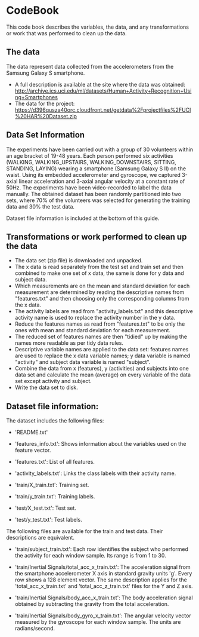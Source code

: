 # CodeBook

This code book describes the variables, the data, and any transformations or work that was performed to clean up the data.

## The data

The data represent data collected from the accelerometers from the Samsung Galaxy S smartphone.

* A full description is available at the site where the data was obtained: http://archive.ics.uci.edu/ml/datasets/Human+Activity+Recognition+Using+Smartphones
* The data for the project: https://d396qusza40orc.cloudfront.net/getdata%2Fprojectfiles%2FUCI%20HAR%20Dataset.zip 

## Data Set Information

The experiments have been carried out with a group of 30 volunteers within an age bracket of 19-48 years. Each person performed six activities (WALKING, WALKING_UPSTAIRS, WALKING_DOWNSTAIRS, SITTING, STANDING, LAYING) wearing a smartphone (Samsung Galaxy S II) on the waist. Using its embedded accelerometer and gyroscope, we captured 3-axial linear acceleration and 3-axial angular velocity at a constant rate of 50Hz. The experiments have been video-recorded to label the data manually. The obtained dataset has been randomly partitioned into two sets, where 70% of the volunteers was selected for generating the training data and 30% the test data.

Dataset file information is included at the bottom of this guide.

## Transformations or work performed to clean up the data

* The data set (zip file) is downloaded and unpacked.
* The x data is read separately from the test set and train set and then combined to make one set of x data, the same is done for y data and subject data.
* Which measurements are on the mean and standard deviation for each measurement are determined by reading the descriptive names from "features.txt" and then choosing only the corresponding columns from the x data.
* The activity labels are read from "activity_labels.txt" and this descriptive activity name is used to replace the activity number in the y data.
* Reduce the features names as read from "features.txt" to be only the ones with mean and standard deviation for each measurement.
* The reduced set of features names are then "tidied" up by making the names more readable as per tidy data rules.
* Descriptive variable names are applied to the data set: features names are used to replace the x data variable names; y data variable is named "activity" and subject data variable is named "subject".
* Combine the data from x (features), y (activities) and subjects into one data set and calculate the mean (average) on every variable of the data set except activity and subject.
* Write the data set to disk.

## Dataset file information:

The dataset includes the following files:

- 'README.txt'

- 'features_info.txt': Shows information about the variables used on the feature vector.

- 'features.txt': List of all features.

- 'activity_labels.txt': Links the class labels with their activity name.

- 'train/X_train.txt': Training set.

- 'train/y_train.txt': Training labels.

- 'test/X_test.txt': Test set.

- 'test/y_test.txt': Test labels.

The following files are available for the train and test data. Their descriptions are equivalent. 

- 'train/subject_train.txt': Each row identifies the subject who performed the activity for each window sample. Its range is from 1 to 30. 

- 'train/Inertial Signals/total_acc_x_train.txt': The acceleration signal from the smartphone accelerometer X axis in standard gravity units 'g'. Every row shows a 128 element vector. The same description applies for the 'total_acc_x_train.txt' and 'total_acc_z_train.txt' files for the Y and Z axis. 

- 'train/Inertial Signals/body_acc_x_train.txt': The body acceleration signal obtained by subtracting the gravity from the total acceleration. 

- 'train/Inertial Signals/body_gyro_x_train.txt': The angular velocity vector measured by the gyroscope for each window sample. The units are radians/second.
